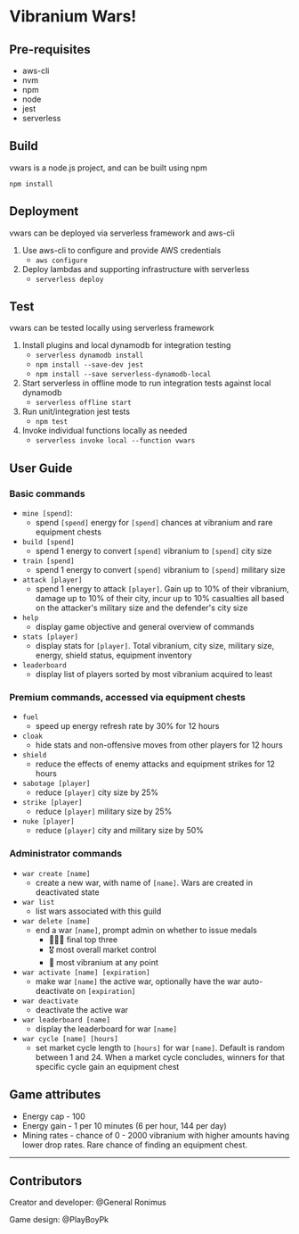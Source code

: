 # Vibranium Wars!

## Pre-requisites
- aws-cli
- nvm
- npm
- node
- jest
- serverless

## Build
vwars is a node.js project, and can be built using npm

`npm install`

## Deployment
vwars can be deployed via serverless framework and aws-cli
1. Use aws-cli to configure and provide AWS credentials
    - `aws configure`
2. Deploy lambdas and supporting infrastructure with serverless
    - `serverless deploy`

## Test
vwars can be tested locally using serverless framework
1. Install plugins and local dynamodb for integration testing
    - `serverless dynamodb install`
    - `npm install --save-dev jest`
    - `npm install --save serverless-dynamodb-local`
2. Start serverless in offline mode to run integration tests against local dynamodb
    - `serverless offline start`
3. Run unit/integration jest tests
    - `npm test`
4. Invoke individual functions locally as needed
    - `serverless invoke local --function vwars`


## User Guide
### Basic commands

- `mine [spend]`:
    - spend `[spend]` energy for `[spend]` chances at vibranium and rare equipment chests
- `build [spend]`
    - spend 1 energy to convert `[spend]` vibranium to `[spend]` city size
- `train [spend]`
    - spend 1 energy to convert `[spend]` vibranium to `[spend]` military size
- `attack [player]`
    - spend 1 energy to attack `[player]`. Gain up to 10% of their vibranium, damage up to 10% of their city, incur up to 10% casualties all based on the attacker's military size and the defender's city size
- `help`
    - display game objective and general overview of commands
- `stats [player]`
    - display stats for `[player]`. Total vibranium, city size, military size, energy, shield status, equipment inventory
- `leaderboard`
    - display list of players sorted by most vibranium acquired to least

### Premium commands, accessed via equipment chests
- `fuel`
    - speed up energy refresh rate by 30% for 12 hours
- `cloak`
    - hide stats and non-offensive moves from other players for 12 hours
- `shield`
    - reduce the effects of enemy attacks and equipment strikes for 12 hours
- `sabotage [player]`
    - reduce `[player]` city size by 25%
- `strike [player]`
    - reduce `[player]` military size by 25%
- `nuke [player]`
    - reduce `[player]` city and military size by 50%


### Administrator commands
- `war create [name]`
    - create a new war, with name of `[name]`. Wars are created in deactivated state
- `war list`
    - list wars associated with this guild
- `war delete [name]`
    - end a war `[name]`, prompt admin on whether to issue medals
        - 🥇🥈🥉 final top three
        - 🎖 most overall market control
        - 🏅 most vibranium at any point
- `war activate [name] [expiration]`
    - make war `[name]` the active war, optionally have the war auto-deactivate on `[expiration]`
- `war deactivate`
    - deactivate the active war
- `war leaderboard [name]`
    - display the leaderboard for war `[name]`
- `war cycle [name] [hours]`
    - set market cycle length to `[hours]` for war `[name]`. Default is random between 1 and 24. When a market cycle concludes, winners for that specific cycle gain an equipment chest


## Game attributes
- Energy cap - 100
- Energy gain - 1 per 10 minutes (6 per hour, 144 per day)
- Mining rates - chance of 0 - 2000 vibranium with higher amounts having lower drop rates. Rare chance of finding an equipment chest.

---
## Contributors
Creator and developer: @General Ronimus

Game design: @PlayBoyPk
